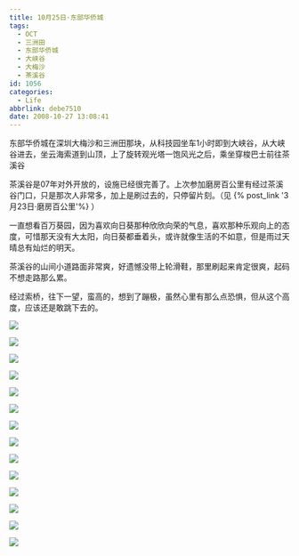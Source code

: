 ```yaml
---
title: 10月25日·东部华侨城
tags:
  - OCT
  - 三洲田
  - 东部华侨城
  - 大峡谷
  - 大梅沙
  - 茶溪谷
id: 1056
categories:
  - Life
abbrlink: debe7510
date: 2008-10-27 13:08:41
---
```


东部华侨城在深圳大梅沙和三洲田那块，从科技园坐车1小时即到大峡谷，从大峡谷进去，坐云海索道到山顶，上了旋转观光塔一饱风光之后，乘坐穿梭巴士前往茶溪谷

茶溪谷是07年对外开放的，设施已经很完善了。上次参加磨房百公里有经过茶溪谷门口，只是那次人非常多，加上是刷过去的，只停留片刻。（见 {% post_link '3月23日·磨房百公里'%} ）

一直想看百万葵园，因为喜欢向日葵那种欣欣向荣的气息，喜欢那种乐观向上的态度，可惜那天没有大太阳，向日葵都垂着头，或许就像生活的不如意，但是雨过天晴总有灿烂的明天。

茶溪谷的山间小道路面非常爽，好遗憾没带上轮滑鞋，那里刷起来肯定很爽，起码不想走路那么累。

经过索桥，往下一望，蛮高的，想到了蹦极，虽然心里有那么点恐惧，但从这个高度，应该还是敢跳下去的。

![](/images/2008/10/27_200810271630035427_6536.jpg)
<!--more-->
![](/images/2008/10/27_200810271630157150_6537.jpg)

![](/images/2008/10/27_200810271630226468_6538.jpg)

![](/images/2008/10/27_200810271630273373_6539.jpg)

![](/images/2008/10/27_200810271630338524_6540.jpg)

![](/images/2008/10/27_200810271630390048_6541.jpg)

![](/images/2008/10/27_200810271630480853_6542.jpg)

![](/images/2008/10/27_200810271631017046_6543.jpg)

![](/images/2008/10/27_200810271631101220_6544.jpg)

![](/images/2008/10/27_200810271631176722_6545.jpg)

![](/images/2008/10/27_200810271631233635_6546.jpg)

![](/images/2008/10/27_200810271631305183_6547.jpg)

![](/images/2008/10/27_200810271631360108_6548.jpg)

![](/images/2008/10/27_200810271631594601_6549.jpg)